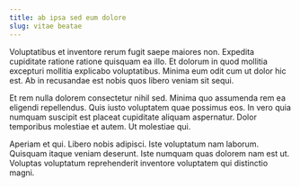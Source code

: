 ```yaml
---
title: ab ipsa sed eum dolore
slug: vitae beatae
---
```


Voluptatibus et inventore rerum fugit saepe maiores non. Expedita cupiditate ratione ratione quisquam ea illo. Et dolorum in quod mollitia excepturi mollitia explicabo voluptatibus. Minima eum odit cum ut dolor hic est. Ab in recusandae est nobis quos libero veniam sit sequi.

Et rem nulla dolorem consectetur nihil sed. Minima quo assumenda rem ea eligendi repellendus. Quis iusto voluptatem quae possimus eos. In vero quia numquam suscipit est placeat cupiditate aliquam aspernatur. Dolor temporibus molestiae et autem. Ut molestiae qui.

Aperiam et qui. Libero nobis adipisci. Iste voluptatum nam laborum. Quisquam itaque veniam deserunt. Iste numquam quas dolorem nam est ut. Voluptas voluptatum reprehenderit inventore voluptatem qui distinctio magni.
